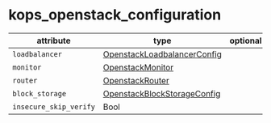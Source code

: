 # kops_openstack_configuration

| attribute | type | optional | required | computed |
| --- | --- | --- | --- | --- |
| `loadbalancer` | [OpenstackLoadbalancerConfig](./OpenstackLoadbalancerConfig.generated.md) |  | :white_check_mark: |  |
| `monitor` | [OpenstackMonitor](./OpenstackMonitor.generated.md) |  | :white_check_mark: |  |
| `router` | [OpenstackRouter](./OpenstackRouter.generated.md) |  | :white_check_mark: |  |
| `block_storage` | [OpenstackBlockStorageConfig](./OpenstackBlockStorageConfig.generated.md) |  | :white_check_mark: |  |
| `insecure_skip_verify` | Bool |  | :white_check_mark: |  |
